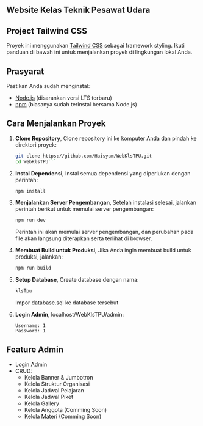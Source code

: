 ## Website Kelas Teknik Pesawat Udara

## Project Tailwind CSS

Proyek ini menggunakan [Tailwind CSS](https://tailwindcss.com/) sebagai framework styling. Ikuti panduan di bawah ini untuk menjalankan proyek di lingkungan lokal Anda.

## Prasyarat

Pastikan Anda sudah menginstal:

- [Node.js](https://nodejs.org/) (disarankan versi LTS terbaru)
- [npm](https://www.npmjs.com/) (biasanya sudah terinstal bersama Node.js)

## Cara Menjalankan Proyek

1. **Clone Repository**,
   Clone repository ini ke komputer Anda dan pindah ke direktori proyek:

   ````bash
   git clone https://github.com/Haisyam/WebKlsTPU.git
   cd WebKlsTPU```
   ````

1. **Instal Dependensi**,
   Instal semua dependensi yang diperlukan dengan perintah:

   ```bash
   npm install
   ```

1. **Menjalankan Server Pengembangan**,
   Setelah instalasi selesai, jalankan perintah berikut untuk memulai server pengembangan:

   ```bash
   npm run dev
   ```

   Perintah ini akan memulai server pengembangan, dan perubahan pada file akan langsung diterapkan serta terlihat di browser.

1. **Membuat Build untuk Produksi**,
   Jika Anda ingin membuat build untuk produksi, jalankan:

   ```bash
   npm run build
   ```

1. **Setup Database**,
   Create database dengan nama:

   ```bash
   klsTpu

   ```

   Impor database.sql ke database tersebut

1. **Login Admin**,
   localhost/WebKlsTPU/admin:
   ```
   Username: 1
   Password: 1
   ```

## Feature Admin

- Login Admin
- CRUD:
  - Kelola Banner & Jumbotron
  - Kelola Struktur Organisasi
  - Kelola Jadwal Pelajaran
  - Kelola Jadwal Piket
  - Kelola Gallery
  - Kelola Anggota (Comming Soon)
  - Kelola Materi (Comming Soon)
